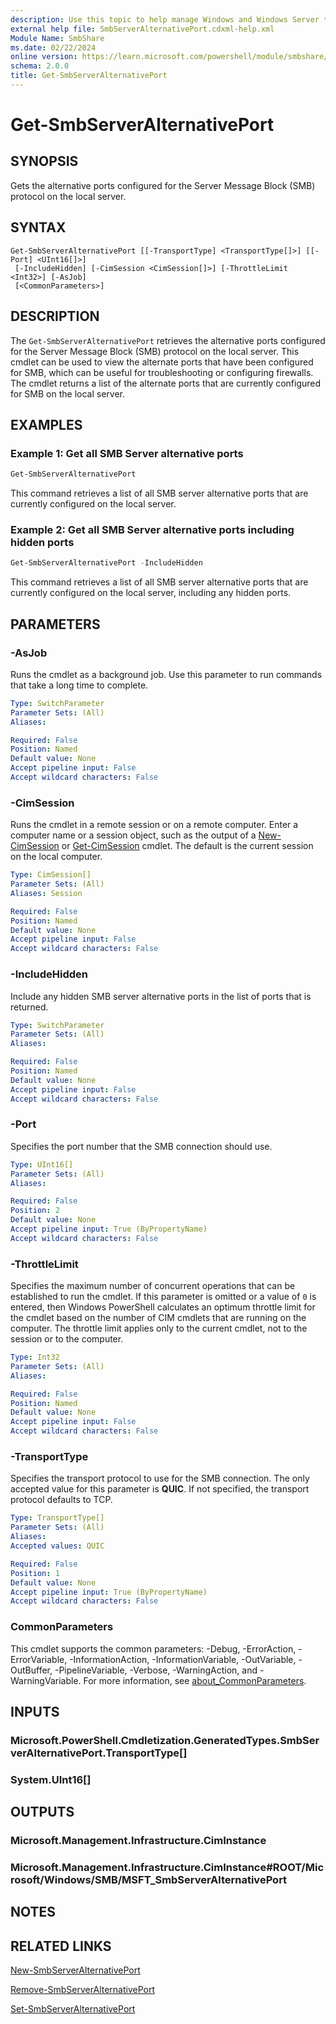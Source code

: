 ```yaml
---
description: Use this topic to help manage Windows and Windows Server technologies with Windows PowerShell.
external help file: SmbServerAlternativePort.cdxml-help.xml
Module Name: SmbShare
ms.date: 02/22/2024
online version: https://learn.microsoft.com/powershell/module/smbshare/get-smbserveralternativeport?view=windowsserver2025-ps&wt.mc_id=ps-gethelp
schema: 2.0.0
title: Get-SmbServerAlternativePort
---
```


# Get-SmbServerAlternativePort

## SYNOPSIS
Gets the alternative ports configured for the Server Message Block (SMB) protocol on the local
server.

## SYNTAX

```
Get-SmbServerAlternativePort [[-TransportType] <TransportType[]>] [[-Port] <UInt16[]>]
 [-IncludeHidden] [-CimSession <CimSession[]>] [-ThrottleLimit <Int32>] [-AsJob]
 [<CommonParameters>]
```

## DESCRIPTION

The `Get-SmbServerAlternativePort` retrieves the alternative ports configured for the Server
Message Block (SMB) protocol on the local server. This cmdlet can be used to view the alternate
ports that have been configured for SMB, which can be useful for troubleshooting or configuring
firewalls. The cmdlet returns a list of the alternate ports that are currently configured for SMB
on the local server.

## EXAMPLES

### Example 1: Get all SMB Server alternative ports

```powershell
Get-SmbServerAlternativePort
```

This command retrieves a list of all SMB server alternative ports that are currently configured on
the local server.

### Example 2: Get all SMB Server alternative ports including hidden ports

```powershell
Get-SmbServerAlternativePort -IncludeHidden
```

This command retrieves a list of all SMB server alternative ports that are currently configured on
the local server, including any hidden ports.

## PARAMETERS

### -AsJob

Runs the cmdlet as a background job. Use this parameter to run commands that take a long time to
complete.

```yaml
Type: SwitchParameter
Parameter Sets: (All)
Aliases:

Required: False
Position: Named
Default value: None
Accept pipeline input: False
Accept wildcard characters: False
```

### -CimSession

Runs the cmdlet in a remote session or on a remote computer. Enter a computer name or a session
object, such as the output of a [New-CimSession](https://go.microsoft.com/fwlink/p/?LinkId=227967)
or [Get-CimSession](/powershell/module/cimcmdlets/get-cimsession) cmdlet. The default is the
current session on the local computer.

```yaml
Type: CimSession[]
Parameter Sets: (All)
Aliases: Session

Required: False
Position: Named
Default value: None
Accept pipeline input: False
Accept wildcard characters: False
```

### -IncludeHidden

Include any hidden SMB server alternative ports in the list of ports that is returned.

```yaml
Type: SwitchParameter
Parameter Sets: (All)
Aliases:

Required: False
Position: Named
Default value: None
Accept pipeline input: False
Accept wildcard characters: False
```

### -Port

Specifies the port number that the SMB connection should use.

```yaml
Type: UInt16[]
Parameter Sets: (All)
Aliases:

Required: False
Position: 2
Default value: None
Accept pipeline input: True (ByPropertyName)
Accept wildcard characters: False
```

### -ThrottleLimit

Specifies the maximum number of concurrent operations that can be established to run the cmdlet. If
this parameter is omitted or a value of `0` is entered, then Windows PowerShell calculates an
optimum throttle limit for the cmdlet based on the number of CIM cmdlets that are running on the
computer. The throttle limit applies only to the current cmdlet, not to the session or to the
computer.

```yaml
Type: Int32
Parameter Sets: (All)
Aliases:

Required: False
Position: Named
Default value: None
Accept pipeline input: False
Accept wildcard characters: False
```

### -TransportType

Specifies the transport protocol to use for the SMB connection. The only accepted value for this
parameter is **QUIC**. If not specified, the transport protocol defaults to TCP.

```yaml
Type: TransportType[]
Parameter Sets: (All)
Aliases:
Accepted values: QUIC

Required: False
Position: 1
Default value: None
Accept pipeline input: True (ByPropertyName)
Accept wildcard characters: False
```

### CommonParameters

This cmdlet supports the common parameters: -Debug, -ErrorAction, -ErrorVariable,
-InformationAction, -InformationVariable, -OutVariable, -OutBuffer, -PipelineVariable, -Verbose,
-WarningAction, and -WarningVariable. For more information, see
[about_CommonParameters](http://go.microsoft.com/fwlink/?LinkID=113216).

## INPUTS

### Microsoft.PowerShell.Cmdletization.GeneratedTypes.SmbServerAlternativePort.TransportType[]

### System.UInt16[]

## OUTPUTS

### Microsoft.Management.Infrastructure.CimInstance

### Microsoft.Management.Infrastructure.CimInstance#ROOT/Microsoft/Windows/SMB/MSFT_SmbServerAlternativePort

## NOTES

## RELATED LINKS

[New-SmbServerAlternativePort](New-SmbServerAlternativePort.md)

[Remove-SmbServerAlternativePort](Remove-SmbServerAlternativePort.md)

[Set-SmbServerAlternativePort](Set-SmbServerAlternativePort.md)

